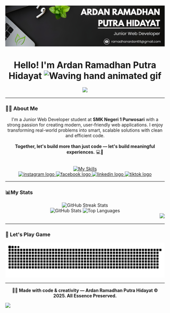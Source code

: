 <!-- ## Hello! I'm Ardan Ramadhan 👋 -->

<!--
**Ardan2008/Ardan2008** is a ✨ _special_ ✨ repository because its `README.md` (this file) appears on your GitHub profile.

Here are some ideas to get you started:

- 🔭 I’m currently working on ...
- 🌱 I’m currently learning ...
- 👯 I’m looking to collaborate on ...
- 🤔 I’m looking for help with ...
- 💬 Ask me about ...
- 📫 How to reach me: ...
- 😄 Pronouns: ...
- ⚡ Fun fact: ...
-->

![Ardan Ramadhan](img/banner.png)

<h1 align="center">Hello! I'm Ardan Ramadhan Putra Hidayat <img src="https://raw.githubusercontent.com/nixin72/nixin72/master/wave.gif" 
alt="Waving hand animated gif"
height="45" width="45"/></h1></h1>


<p align="center">
  <img src="https://readme-typing-svg.herokuapp.com/?lines=Junior%20Web%20Developer;SMK%20Negeri%201%20Purwosari%20Student;Building%20Modern%20Web%20Experiences;&font=Pacifico&center=true&width=700&height=60&color=58a6ff&vCenter=true&size=35" />
</p>

---

### 👨‍💻 About Me

<p align="center">
  I'm a Junior Web Developer student at <b>SMK Negeri 1 Purwosari</b> with a strong passion for creating modern, user-friendly web applications.
  I enjoy transforming real-world problems into smart, scalable solutions with clean and efficient code.<br><br>
  <strong>Together, let's build more than just code — let's build meaningful experiences.</strong> 💻🚀
</p>

##

<div align="center">
  <a href="https://skillicons.dev">
    <img src="https://skillicons.dev/icons?i=html,css,js,figma,php,mysql,laravel,react,tailwind" alt="My Skills" />
  </a>
</div>

<div align="center">
  <a href="https://www.instagram.com/codeofardan?igsh=MWszbnR4eXk5dHF6NQ==" target="_blank">
    <img src="https://img.shields.io/static/v1?message=Instagram&logo=instagram&label=&color=E4405F&logoColor=white&labelColor=&style=for-the-badge" height="25" alt="instagram logo"  />
  </a>
  <a href="https://www.facebook.com/share/18m5uES7Tc/" target="_blank">
    <img src="https://img.shields.io/static/v1?message=facebook&logo=facebook&label=&color=blue&logoColor=white&labelColor=&style=for-the-badge" height="25" alt="facebook logo"  />
  </a>
  <a href="https://www.linkedin.com/in/ardan-ramadhan-5a12a537b/" target="_blank">
    <img src="https://img.shields.io/static/v1?message=linkedin&logo=linkedin&label=&color=blue&logoColor=white&labelColor=&style=for-the-badge" height="25" alt="linkedin logo"  />
  </a>
  <a href="https://www.tiktok.com/@yoo_selen?_t=ZS-8yUN6GOFctW&_r=1" target="_blank">
    <img src="https://img.shields.io/static/v1?message=tiktok&logo=tiktok&label=&color=black&logoColor=white&labelColor=&style=for-the-badge" height="25" alt="tiktok logo"  />
  </a>
</div>

---

### 📊My Stats

<div align="center">
  <img src="https://nirzak-streak-stats.vercel.app/?user=Ardan2008&theme=radical&hide_border=false" alt="GitHub Streak Stats"/>
  <br>
  <div>
    <img src="https://github-readme-stats.vercel.app/api?username=Ardan2008&theme=radical&hide_border=false&include_all_commits=false&count_private=false" alt="GitHub Stats" height="150"/>
    <img src="https://github-readme-stats.vercel.app/api/top-langs/?username=Ardan2008&theme=radical&hide_border=false&include_all_commits=false&count_private=false&layout=compact" alt="Top Languages" height="150"/>
  </div>
</div>
<div align="right">
  <img src="https://visitor-badge.laobi.icu/badge?page_id=Ardan2008.Ardan2008&left_color=darkslateblue&right_color=royalblue&left_text=visitors" />
</div>

<!-- #### 🏆 GitHub Trophies
![](https://github-profile-trophy.vercel.app/?username=Ardan2008&theme=radical&no-frame=false&no-bg=true&margin-w=4) -->

<!-- <div align="center">
<h2>🔝 Top Contributed Repo</h2>
<img src="https://github-contributor-stats.vercel.app/api?username=Ardan2008&limit=5&theme=radical&combine_all_yearly_contributions=true" alt="Top Repo Stats">
</div> -->

---

### 🐍 Let's Play Game

<!-- <picture>
  <source media="(prefers-color-scheme: dark)" srcset="https://cdn.jsdelivr.net/gh/Ardan2008/Ardan2008@output/pacman-contribution-graph-dark.svg">
  <source media="(prefers-color-scheme: light)" srcset="https://cdn.jsdelivr.net/gh/Ardan2008/Ardan2008@output/pacman-contribution-graph.svg">
  <img alt="pacman contribution graph" src="https://cdn.jsdelivr.net/gh/Ardan2008/Ardan2008@output/pacman-contribution-graph.svg">
</picture> -->


<!-- ![pacman contribution graph](https://raw.githubusercontent.com/Ardan2008/Ardan2008/output/pacman-contribution-graph.svg) -->

<img src="https://raw.githubusercontent.com/Ardan2008/Ardan2008/output/snake.svg" alt="Snake contribution animation" />

---

<div align="center">
  <b>👨‍💻 Made with code & creativity — Ardan Ramadhan Putra Hidayat © 2025. All Essence Preserved.</b>
</div>

[![](https://visitcount.itsvg.in/api?id=Ardan2008&icon=0&color=0)](https://visitcount.itsvg.in)

<!-- Proudly created with GPRM ( https://gprm.itsvg.in ) -->
